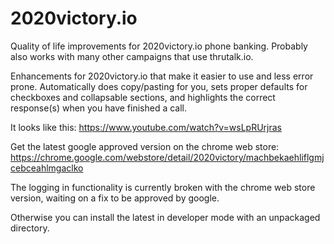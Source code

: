 # 2020victory.io
Quality of life improvements for 2020victory.io phone banking. Probably also works with many other campaigns that use thrutalk.io.

Enhancements for 2020victory.io that make it easier to use and less error prone. Automatically does copy/pasting for you, sets proper defaults for checkboxes and collapsable sections, and highlights the correct response(s) when you have finished a call.

It looks like this:
https://www.youtube.com/watch?v=wsLpRUrjras

Get the latest google approved version on the chrome web store:
https://chrome.google.com/webstore/detail/2020victory/machbekaehliflgmjcebceahlmgaclko

The logging in functionality is currently broken with the chrome web store version, waiting on a fix to be approved by google.

Otherwise you can install the latest in developer mode with an unpackaged directory.
